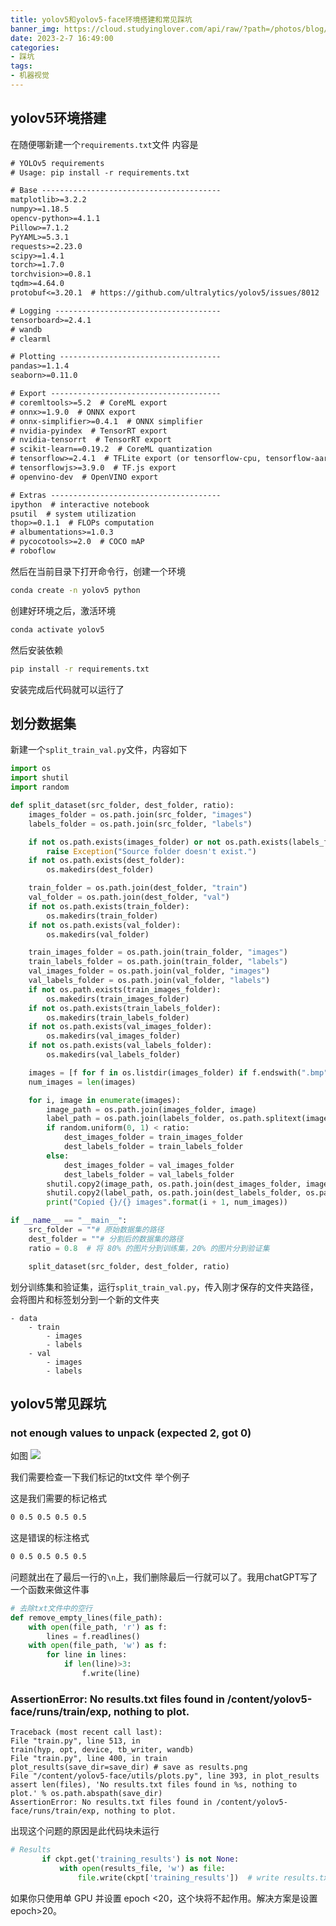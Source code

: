 ```yaml
---
title: yolov5和yolov5-face环境搭建和常见踩坑
banner_img: https://cloud.studyinglover.com/api/raw/?path=/photos/blog/33a1d238f41bcd6994390b5a52067cd6.png
date: 2023-2-7 16:49:00
categories:
- 踩坑
tags:
- 机器视觉
---
```

## yolov5环境搭建
在随便哪新建一个`requirements.txt`文件
内容是
``` txt
# YOLOv5 requirements
# Usage: pip install -r requirements.txt

# Base ----------------------------------------
matplotlib>=3.2.2
numpy>=1.18.5
opencv-python>=4.1.1
Pillow>=7.1.2
PyYAML>=5.3.1
requests>=2.23.0
scipy>=1.4.1
torch>=1.7.0
torchvision>=0.8.1
tqdm>=4.64.0
protobuf<=3.20.1  # https://github.com/ultralytics/yolov5/issues/8012

# Logging -------------------------------------
tensorboard>=2.4.1
# wandb
# clearml

# Plotting ------------------------------------
pandas>=1.1.4
seaborn>=0.11.0

# Export --------------------------------------
# coremltools>=5.2  # CoreML export
# onnx>=1.9.0  # ONNX export
# onnx-simplifier>=0.4.1  # ONNX simplifier
# nvidia-pyindex  # TensorRT export
# nvidia-tensorrt  # TensorRT export
# scikit-learn==0.19.2  # CoreML quantization
# tensorflow>=2.4.1  # TFLite export (or tensorflow-cpu, tensorflow-aarch64)
# tensorflowjs>=3.9.0  # TF.js export
# openvino-dev  # OpenVINO export

# Extras --------------------------------------
ipython  # interactive notebook
psutil  # system utilization
thop>=0.1.1  # FLOPs computation
# albumentations>=1.0.3
# pycocotools>=2.0  # COCO mAP
# roboflow

```
然后在当前目录下打开命令行，创建一个环境
``` bash
conda create -n yolov5 python
```
创建好环境之后，激活环境
``` bash
conda activate yolov5
```
然后安装依赖
``` bash
pip install -r requirements.txt
```
安装完成后代码就可以运行了

## 划分数据集
新建一个`split_train_val.py`文件，内容如下
``` python
import os
import shutil
import random

def split_dataset(src_folder, dest_folder, ratio):
    images_folder = os.path.join(src_folder, "images")
    labels_folder = os.path.join(src_folder, "labels")

    if not os.path.exists(images_folder) or not os.path.exists(labels_folder):
        raise Exception("Source folder doesn't exist.")
    if not os.path.exists(dest_folder):
        os.makedirs(dest_folder)

    train_folder = os.path.join(dest_folder, "train")
    val_folder = os.path.join(dest_folder, "val")
    if not os.path.exists(train_folder):
        os.makedirs(train_folder)
    if not os.path.exists(val_folder):
        os.makedirs(val_folder)

    train_images_folder = os.path.join(train_folder, "images")
    train_labels_folder = os.path.join(train_folder, "labels")
    val_images_folder = os.path.join(val_folder, "images")
    val_labels_folder = os.path.join(val_folder, "labels")
    if not os.path.exists(train_images_folder):
        os.makedirs(train_images_folder)
    if not os.path.exists(train_labels_folder):
        os.makedirs(train_labels_folder)
    if not os.path.exists(val_images_folder):
        os.makedirs(val_images_folder)
    if not os.path.exists(val_labels_folder):
        os.makedirs(val_labels_folder)

    images = [f for f in os.listdir(images_folder) if f.endswith(".bmp") ]
    num_images = len(images)

    for i, image in enumerate(images):
        image_path = os.path.join(images_folder, image)
        label_path = os.path.join(labels_folder, os.path.splitext(image)[0] + ".txt")
        if random.uniform(0, 1) < ratio:
            dest_images_folder = train_images_folder
            dest_labels_folder = train_labels_folder
        else:
            dest_images_folder = val_images_folder
            dest_labels_folder = val_labels_folder
        shutil.copy2(image_path, os.path.join(dest_images_folder, image))
        shutil.copy2(label_path, os.path.join(dest_labels_folder, os.path.splitext(image)[0] + ".txt"))
        print("Copied {}/{} images".format(i + 1, num_images))

if __name__ == "__main__":
    src_folder = ""# 原始数据集的路径
    dest_folder = ""# 分割后的数据集的路径
    ratio = 0.8  # 将 80% 的图片分到训练集，20% 的图片分到验证集

    split_dataset(src_folder, dest_folder, ratio)

```
划分训练集和验证集，运行`split_train_val.py`，传入刚才保存的文件夹路径，会将图片和标签划分到一个新的文件夹
```
- data
    - train
        - images
        - labels
    - val
        - images
        - labels
```

## yolov5常见踩坑
###  not enough values to unpack (expected 2, got 0)
如图
![](https://drive.studyinglover.com/api/raw/?path=/photos/blog/yolov5-setting/93bbd4d663cd589dfdd522e0479bb46.png)

我们需要检查一下我们标记的txt文件
举个例子

这是我们需要的标记格式

```txt
0 0.5 0.5 0.5 0.5
```

这是错误的标注格式
```txt
0 0.5 0.5 0.5 0.5

```

问题就出在了最后一行的`\n`上，我们删除最后一行就可以了。我用chatGPT写了一个函数来做这件事
```python
# 去除txt文件中的空行
def remove_empty_lines(file_path):
    with open(file_path, 'r') as f:
        lines = f.readlines()
    with open(file_path, 'w') as f:
        for line in lines:
            if len(line)>3:
                f.write(line)
```

### AssertionError: No results.txt files found in /content/yolov5-face/runs/train/exp, nothing to plot.

```
Traceback (most recent call last):
File "train.py", line 513, in
train(hyp, opt, device, tb_writer, wandb)
File "train.py", line 400, in train
plot_results(save_dir=save_dir) # save as results.png
File "/content/yolov5-face/utils/plots.py", line 393, in plot_results
assert len(files), 'No results.txt files found in %s, nothing to plot.' % os.path.abspath(save_dir)
AssertionError: No results.txt files found in /content/yolov5-face/runs/train/exp, nothing to plot.
```
出现这个问题的原因是此代码块未运行
```python
# Results
       if ckpt.get('training_results') is not None:
           with open(results_file, 'w') as file:
               file.write(ckpt['training_results'])  # write results.txt
```
如果你只使用单 GPU 并设置 epoch <20，这个块将不起作用。解决方案是设置epoch>20。